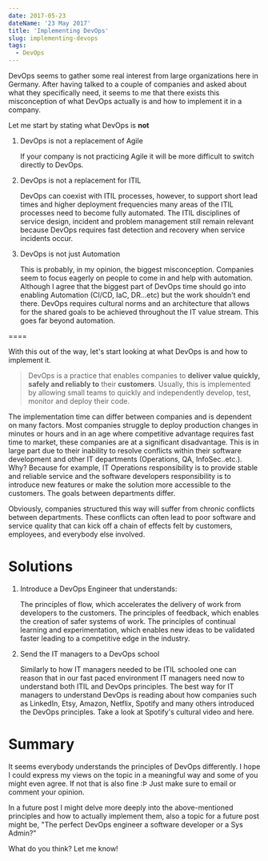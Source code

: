 ```yaml
---
date: 2017-05-23
dateName: '23 May 2017'
title: 'Implementing DevOps'
slug: implementing-devops
tags:
  - DevOps
---
```


DevOps seems to gather some real interest from large organizations here in Germany. After having talked to a couple of companies and asked about what they specifically need, it seems to me that there exists this misconception of what DevOps actually is and how to implement it in a company.

Let me start by stating what DevOps is **not**

1. DevOps is not a replacement of Agile
   
   If your company is not practicing Agile it will be more difficult to switch directly to DevOps.
2. DevOps is not a replacement for ITIL
   
   DevOps can coexist with ITIL processes, however, to support short lead times and higher deployment frequencies many areas of the ITIL processes need to become fully automated. The ITIL disciplines of service design, incident and problem management still remain relevant because DevOps requires fast detection and recovery when service incidents occur.

3. DevOps is not just Automation
  
    This is probably, in my opinion, the biggest misconception. Companies seem to focus eagerly on people to come in and help with automation. Although I agree that the biggest part of DevOps time should go into enabling Automation (CI/CD, IaC, DR...etc) but the work shouldn't end there. DevOps requires cultural norms and an architecture that allows for the shared goals to be achieved throughout the IT value stream. This goes far beyond automation.

====


With this out of the way, let's start looking at what DevOps is and how to implement it.

> DevOps is a practice that enables companies to __deliver value quickly, safely and reliably to__ their **customers**. Usually, this is implemented by allowing small teams to quickly and independently develop, test, monitor and deploy their code.

The implementation time can differ between companies and is dependent on many factors. Most companies struggle to deploy production changes in minutes or hours and in an age where competitive advantage requires fast time to market, these companies are at a significant disadvantage. This is in large part due to their inability to resolve conflicts within their software development and other IT departments (Operations, QA, InfoSec..etc.). Why? Because for example, IT Operations responsibility is to provide stable and reliable service and the software developers responsibility is to introduce new features or make the solution more accessible to the customers. The goals between departments differ.

Obviously, companies structured this way will suffer from chronic conflicts between departments. These conflicts can often lead to poor software and service quality that can kick off a chain of effects felt by customers, employees, and everybody else involved.


# Solutions

1. Introduce a DevOps Engineer that understands:
   
    The principles of flow, which accelerates the delivery of work from developers to the customers.
    The principles of feedback, which enables the creation of safer systems of work.
    The principles of continual learning and experimentation, which enables new ideas to be validated faster leading to a competitive edge in the industry.

2. Send the IT managers to a DevOps school

    Similarly to how IT managers needed to be ITIL schooled one can reason that in our fast paced environment IT managers need now to understand both ITIL and DevOps principles. The best way for IT managers to understand DevOps is reading about how companies such as LinkedIn, Etsy, Amazon, Netflix, Spotify and many others introduced the DevOps principles. Take a look at Spotify's cultural video and here.


# Summary

It seems everybody understands the principles of DevOps differently. I hope I could express my views on the topic in a meaningful way and some of you might even agree. If not that is also fine :Þ Just make sure to email or comment your opinion.

In a future post I might delve more deeply into the above-mentioned principles and how to actually implement them, also a topic for a future post might be, "The perfect DevOps engineer a software developer or a Sys Admin?" 

What do you think? Let me know!

